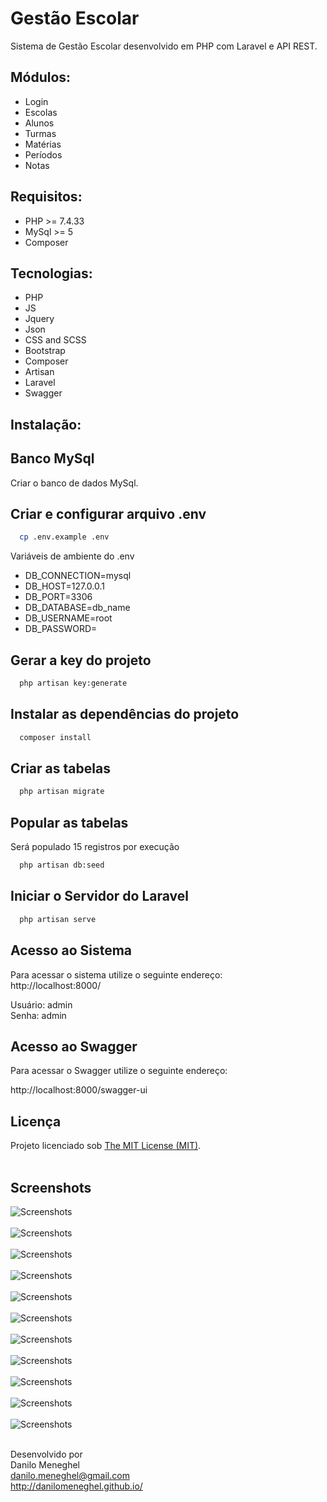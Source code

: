 # Gestão Escolar

Sistema de Gestão Escolar desenvolvido em PHP com Laravel e API REST.

## Módulos:

- Login
- Escolas
- Alunos
- Turmas
- Matérias
- Períodos
- Notas

## Requisitos:

- PHP >= 7.4.33
- MySql >= 5
- Composer

## Tecnologias:

- PHP
- JS
- Jquery
- Json
- CSS and SCSS
- Bootstrap
- Composer
- Artisan
- Laravel
- Swagger

## Instalação:

## Banco MySql

Criar o banco de dados MySql.

## Criar e configurar arquivo .env

```bash
  cp .env.example .env
```

Variáveis de ambiente do .env

-   DB_CONNECTION=mysql
-   DB_HOST=127.0.0.1
-   DB_PORT=3306
-   DB_DATABASE=db_name
-   DB_USERNAME=root
-   DB_PASSWORD=

## Gerar a key do projeto

```bash
  php artisan key:generate
```

## Instalar as dependências do projeto

```bash
  composer install
```

## Criar as tabelas

```bash
  php artisan migrate
```

## Popular as tabelas

Será populado 15 registros por execução

```bash
  php artisan db:seed
```

## Iniciar o Servidor do Laravel

```bash
  php artisan serve
```

## Acesso ao Sistema

Para acessar o sistema utilize o seguinte endereço:<br>
http://localhost:8000/

Usuário: admin<br>
Senha: admin

## Acesso ao Swagger

Para acessar o Swagger utilize o seguinte endereço:<br>

http://localhost:8000/swagger-ui

## Licença

Projeto licenciado sob <a href="LICENSE">The MIT License (MIT)</a>.<br><br>

## Screenshots

![Screenshots](screenshots/screenshot01.png) <br><br>
![Screenshots](screenshots/screenshot02.png) <br><br>
![Screenshots](screenshots/screenshot03.png) <br><br>
![Screenshots](screenshots/screenshot04.png) <br><br>
![Screenshots](screenshots/screenshot05.png) <br><br>
![Screenshots](screenshots/screenshot06.png) <br><br>
![Screenshots](screenshots/screenshot07.png) <br><br>
![Screenshots](screenshots/screenshot08.png) <br><br>
![Screenshots](screenshots/screenshot09.png) <br><br>
![Screenshots](screenshots/screenshot10.png) <br><br>
![Screenshots](screenshots/screenshot11.png) <br><br>


Desenvolvido por<br>
Danilo Meneghel<br>
danilo.meneghel@gmail.com<br>
http://danilomeneghel.github.io/<br>
